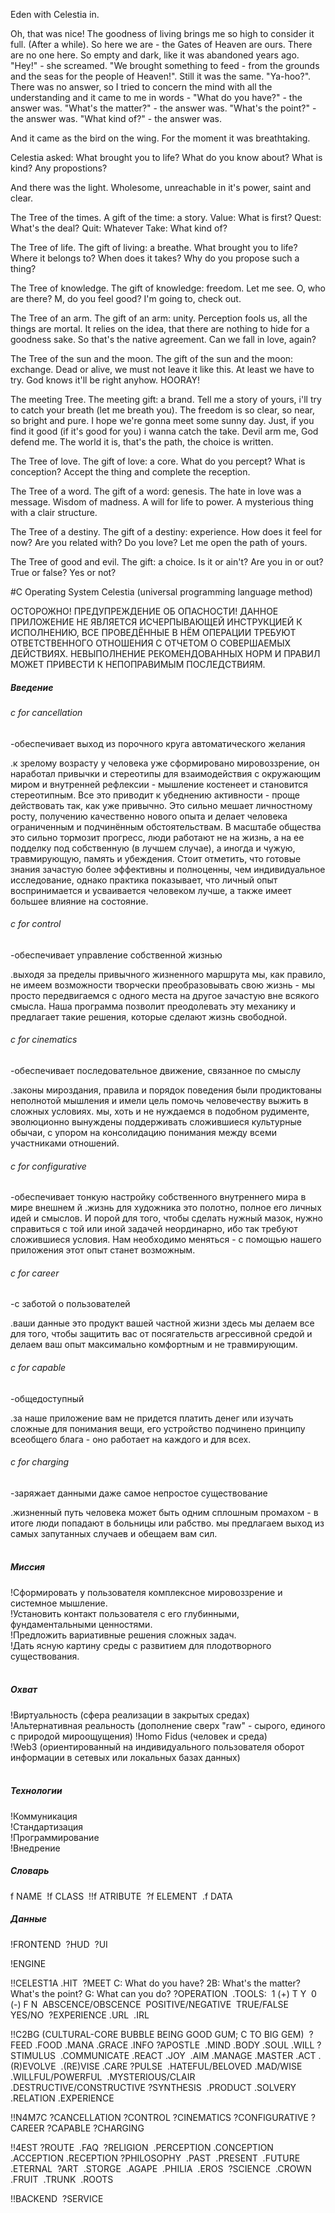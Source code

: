 Eden with Celestia in.

Oh, that was nice! The goodness of living brings me so high to consider it full. (After a while). So here we are - the Gates of Heaven are ours. There are no one here. So empty and dark, like it was abandoned years ago. "Hey!" - she screamed. "We brought something to feed - from the grounds and the seas for the people of Heaven!". Still it was the same. "Ya-hoo?". There was no answer, so I tried to concern the mind with all the understanding and it came to me in words - "What do you have?" - the answer was. "What's the matter?" - the answer was. "What's the point?" - the answer was. "What kind of?"  - the answer was. 

And it came as the bird on the wing. For the moment it was breathtaking.

Celestia asked: What brought you to life? What do you know about? What is kind? Any propostions?

And there was the light. Wholesome, unreachable in it's power, saint and clear.

The Tree of the times. A gift of the time: a story.
Value: What is first? Quest: What's the deal? Quit: Whatever Take: What kind of?  

The Tree of life. The gift of living: a breathe.
What brought you to life? Where it belongs to? When does it takes? Why do you propose such a thing?

The Tree of knowledge. The gift of knowledge: freedom.
Let me see. O, who are there? M, do you feel good? I'm going to, check out. 

The Tree of an arm. The gift of an arm: unity.
Perception fools us, all the things are mortal. It relies on the idea, that there are nothing to hide for a goodness sake. So that's the native agreement. Can we fall in love, again?

The Tree of the sun and the moon. The gift of the sun and the moon: exchange.
Dead or alive, we must not leave it like this. At least we have to try. God knows it'll be right anyhow. HOORAY! 

The meeting Tree. The meeting gift: a brand. 
Tell me a story of yours, i'll try to catch your breath (let me breath you). The freedom is so clear, so near, so bright and pure. I hope we're gonna meet some sunny day. Just, if you find it good (if it's good for you) i wanna catch the take. Devil arm me, God defend me. The world it is, that's the path, the choice is written.

The Tree of love. The gift of love: a core.
What do you percept? What is conception? Accept the thing and complete the reception.

The Tree of a word. The gift of a word: genesis.
The hate in love was a message. Wisdom of madness. A will for life to power. A mysterious thing with a clair structure.

The Tree of a destiny. The gift of a destiny: experience.
How does it feel for now? Are you related with? Do you love? Let me open the path of yours.

The Tree of good and evil. The gift: a choice.
Is it or ain't? Are you in or out? True or false? Yes or not?

#С Operating System Celestia (universal programming language method)  

ОСТОРОЖНО! ПРЕДУПРЕЖДЕНИЕ ОБ ОПАСНОСТИ! ДАННОЕ ПРИЛОЖЕНИЕ НЕ ЯВЛЯЕТСЯ ИСЧЕРПЫВАЮЩЕЙ ИНСТРУКЦИЕЙ К ИСПОЛНЕНИЮ, ВСЕ ПРОВЕДЁННЫЕ В НЁМ ОПЕРАЦИИ ТРЕБУЮТ ОТВЕТСТВЕННОГО ОТНОШЕНИЯ С ОТЧЕТОМ О СОВЕРШАЕМЫХ ДЕЙСТВИЯХ. НЕВЫПОЛНЕНИЕ РЕКОМЕНДОВАННЫХ НОРМ И ПРАВИЛ МОЖЕТ ПРИВЕСТИ К НЕПОПРАВИМЫМ ПОСЛЕДСТВИЯМ.

##### Введение

###### c for cancellation
-обеспечивает выход из порочного круга автоматического желания

.к зрелому возрасту у человека уже сформировано мировоззрение, он наработал привычки и стереотипы для взаимодействия с окружающим миром и внутренней рефлексии - мышление костенеет и становится стереотипным. Все это приводит к убеднению активности - проще действовать так, как уже привычно. Это сильно мешает личностному росту, получению качественно нового опыта и делает человека ограниченным и подчинённым обстоятельствам. В масштабе общества это сильно тормозит прогресс, люди работают не на жизнь, а на ее подделку под собственную (в лучшем случае), а иногда и чужую, травмирующую, память и убеждения. Стоит отметить, что готовые знания зачастую более эффективны и полноценны, чем индивидуальное исследование, однако практика показывает, что личный опыт воспринимается и усваивается человеком лучше, а также имеет большее влияние на состояние.

###### c for control  
-обеспечивает управление собственной жизнью

.выходя за пределы привычного жизненного маршрута мы, как правило, не имеем возможности творчески преобразовывать свою жизнь - мы просто передвигаемся с одного места на другое зачастую вне всякого смысла. Наша программа позволит преодолевать эту механику и предлагает такие решения, которые сделают жизнь свободной. 

###### c for cinematics
-обеспечивает последовательное движение, связанное по смыслу

.законы мироздания, правила и порядок поведения были продиктованы неполнотой мышления и имели цель помочь человечеству выжить в сложных условиях. мы, хоть и не нуждаемся в подобном рудименте, эволюционно вынуждены поддерживать сложившиеся культурные обычаи, с упором на консолидацию понимания между всеми участниками отношений.  

###### c for configurative
-обеспечивает тонкую настройку собственного внутреннего мира в мире внешнем
й
.жизнь для художника это полотно, полное его личных идей и смыслов. И порой для того, чтобы сделать нужный мазок, нужно справиться с той или иной задачей неординарно, ибо так требуют сложившиеся условия. Нам необходимо меняться - с помощью нашего приложения этот опыт станет возможным.
 
###### c for career
-с заботой о пользователей

.ваши данные это продукт вашей частной жизни здесь мы делаем все для того, чтобы защитить вас от посягательств агрессивной средой и делаем ваш опыт максимально комфортным и не травмирующим.  

###### c for capable
-общедоступный

.за наше приложение вам не придется платить денег или изучать сложные для понимания вещи, его устройство подчинено принципу всеобщего блага - оно работает на каждого и для всех.  

###### c for charging
-заряжает данными даже самое непростое существование

.жизненный путь человека может быть одним сплошным промахом - в итоге люди попадают в больницы или рабство. мы предлагаем выход из самых запутанных случаев и обещаем вам сил.  
    
##### Миссия  
!Сформировать у пользователя комплексное мировоззрение и системное мышление.  
!Установить контакт пользователя с его глубинными, фундаментальными ценностями.  
!Предложить вариативные решения сложных задач.  
!Дать ясную картину среды с развитием для плодотворного существования.  
   
##### Охват  
!Виртуальность (сфера реализации в закрытых средах)  
!Альтернативная реальность (дополнение сверх "raw" - сырого, единого с природой мироощущения) 
!Homo Fidus (человек и среда)  
!Web3 (ориентированный на индивидуального пользователя оборот информации в сетевых или локальных базах данных)  
    
##### Технологии  
!Коммуникация  
!Стандартизация  
!Программирование  
!Внедрение

##### Словарь

f NAME  
!f CLASS  
!!f ATRIBUTE  
?f ELEMENT  
.f DATA  

##### Данные

!FRONTEND  
?HUD  
?UI

!ENGINE  

!!CELEST1A
.HIT 
?MEET
C: What do you have?
2B: What's the matter? What's the point?
G: What can you do? 
?OPERATION  
.TOOLS:  
1 (+) T Y  
0 (-) F N  
ABSCENCE/OBSCENCE  
POSITIVE/NEGATIVE  
TRUE/FALSE
YES/NO  
?EXPERIENCE
.URL  
.IRL  

!!C2BG (CULTURAL-CORE BUBBLE BEING GOOD GUM; C TO BIG GEM)  
?FEED
.FOOD
.MANA
.GRACE
.INFO
?APOSTLE  
.MIND
.BODY
.SOUL
.WILL
?STIMULUS  
.COMMUNICATE
.REACT
.JOY  
.AIM
.MANAGE
.MASTER
.ACT
.(R)EVOLVE  
.(RE)VISE
.CARE
?PULSE  
.HATEFUL/BELOVED
.MAD/WISE
.WILLFUL/POWERFUL  
.MYSTERIOUS/CLAIR
.DESTRUCTIVE/CONSTRUCTIVE
?SYNTHESIS  
.PRODUCT
.SOLVERY
.RELATION
.EXPERIENCE

!!N4M7C
?CANCELLATION
?CONTROL
?CINEMATICS
?CONFIGURATIVE
?CAREER
?CAPABLE
?CHARGING

!!4EST 
?ROUTE  
.FAQ  
?RELIGION  
.PERCEPTION
.CONCEPTION
.ACCEPTION
.RECEPTION
?PHILOSOPHY  
.PAST 
.PRESENT  
.FUTURE  
.ETERNAL  
?ART  
.STORGE  
.AGAPE  
.PHILIA  
.EROS  
?SCIENCE  
.CROWN  
.FRUIT  
.TRUNK  
.ROOTS  

!!BACKEND  
?SERVICE
